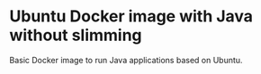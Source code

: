 # Ubuntu Docker image with Java without slimming
Basic Docker image to run Java applications based on Ubuntu.
